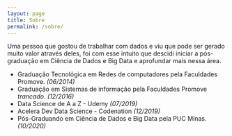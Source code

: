 ```yaml
---
layout: page
title: Sobre
permalink: /sobre/
---
```


Uma pessoa que gostou de trabalhar com dados e viu que pode ser gerado muito valor através deles, foi com esse intuito que descidi iniciar a pós-graduação em Ciência de Dados e Big Data e aprofundar mais nessa área.

* Graduação Tecnológica em Redes de computadores pela Faculdades Promove. _(06/2014)_
* Graduação em Sistemas de informação pela Faculdades Promove *trancado*. _(12/2016)_
* Data Science de A a Z - Udemy _(07/2019)_
* Acelera Dev Data Science - Codenation _(12/2019)_
* Pós-Graduando em Ciência de Dados e Big Data pela PUC Minas. _(10/2020)_
